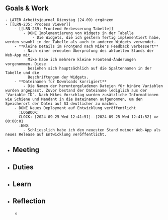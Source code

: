 ## Goals & Work
	- LATER Arbeitsjournal Dienstag (24.09) ergänzen
	- [[LRN-235: Process Viewer]]
		- [[LRN-239: Frontend Verbesserung Tabelle]]
			- DONE Implementierung von Widgets in der Tabelle
				- Die Widgets, die ich gestern fertig implementiert habe, werden sowohl in der Tabelle als auch in anderen Widgets verwendet.
		- **Kleine Details im Frontend nach Mike's Feedback verbessert**
			- Nach einer erneuten Überprüfung des aktuellen Stands der Web-App mit 
			  Mike habe ich mehrere kleine Frontend-Änderungen vorgenommen. Diese 
			  beziehen sich hauptsächlich auf die Spaltennamen in der Tabelle und die 
			  Beschriftungen der Widgets.
		- **Dateinamen für Downloads korrigiert**
			- Die Namen der heruntergeladenen Dateien für binäre Variablen wurden angepasst. Zuvor bestand der Dateiname lediglich aus der `Variable ID`. Nach Mikes Vorschlag wurden zusätzliche Informationen wie Schiene und Mandant in die Dateinamen aufgenommen, um den Speicherort der Datei auf S3 deutlicher zu machen.
		- DONE Neues Deployment auf Entwicklung veröffentlicht
		  :LOGBOOK:
		  CLOCK: [2024-09-25 Wed 12:41:51]--[2024-09-25 Wed 12:41:52] => 00:00:01
		  :END:
			- Schliesslich habe ich den neuesten Stand meiner Web-App als neues Release auf Entwicklung veröffentlicht.
- ## Meeting
- ## Duties
- ## Learn
- ## Reflection
	-